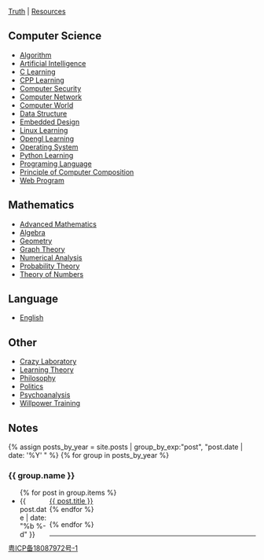 [Truth](/truth) | [Resources](/resources)

## Computer Science

- [Algorithm](/algorithm-learning)
- [Artificial Intelligence](/ai)
- [C Learning](/c-learning)
- [CPP Learning](/cpp-learning)
- [Computer Security](/computer-security)
- [Computer Network](/computer-network)
- [Computer World](/computer)
- [Data Structure](/data-structure)
- [Embedded Design](/embedded-design)
- [Linux Learning](/linux-learning)
- [Opengl Learning](/opengl-learning)
- [Operating System](/operating-system)
- [Python Learning](/python-learning)
- [Programing Language](/programming-language)
- [Principle of Computer Composition](/computer-system)
- [Web Program](/web-program)

## Mathematics

- [Advanced Mathematics](/advanced-mathematics)
- [Algebra](/algebra)
- [Geometry](/geometry)
- [Graph Theory](/graph-theory)
- [Numerical Analysis](/numerical-analysis)
- [Probability Theory](/probability-theory)
- [Theory of Numbers](/theory-of-numbers)

## Language

- [English](/english)

## Other

- [Crazy Laboratory](/lab)
- [Learning Theory](/learning-theory)
- [Philosophy](/philosophy)
- [Politics](/politics)
- [Psychoanalysis](/psychoanalysis)
- [Willpower Training](/self-control)

## Notes

{% assign posts_by_year = site.posts | group_by_exp:"post", "post.date | date: '%Y' " %}
{% for group in posts_by_year %}

<h3>{{ group.name }}</h3>
<ul>
    {% for post in group.items %}
    <li><div style="width:60px;float:left;">{{ post.date | date: "%b %-d" }}</div> <a href="{{ site.baseurl }}{{ post.url }}">{{ post.title }}</a></li>
    {% endfor %}
</ul>
{% endfor %}

---

[粤ICP备18087972号-1](http://www.beian.miit.gov.cn)
